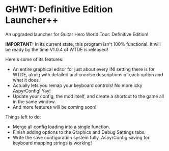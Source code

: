 # GHWT: Definitive Edition Launcher++
An upgraded launcher for Guitar Hero World Tour: Definitive Edition!

**IMPORTANT:** In its current state, this program isn't 100% functional. It will be ready by the time V1.0.4 of WTDE is released!

Here's some of its features:
- An entire graphical editor for just about every INI setting there is for WTDE, along with detailed and concise descriptions of each option and what it does.
- Actually lets you remap your keyboard controls! No more icky AspyrConfig! Yay!
- Update your config, the mod itself, and create a shortcut to the game all in the same window.
- And more features will be coming soon!

Things left to do:
- Merge all config loading into a single function.
- Finish adding options to the Graphics and Debug Settings tabs.
- Write the save configuration system fully. AspyrConfig saving for keyboard mapping strings is working!
